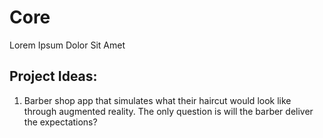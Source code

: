 # Core
Lorem Ipsum Dolor Sit Amet

## Project Ideas:
1. Barber shop app that simulates what their haircut would look like through augmented reality. The only question is will the barber deliver the expectations?
